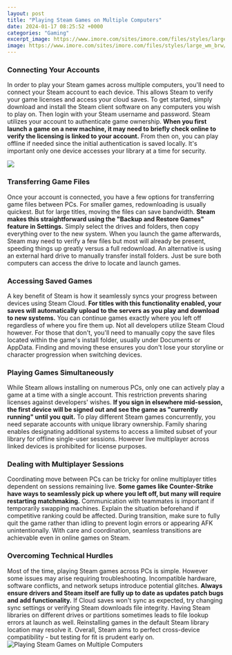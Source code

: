 ```yaml
---
layout: post
title: "Playing Steam Games on Multiple Computers"
date: 2024-01-17 08:25:52 +0000
categories: "Gaming"
excerpt_image: https://www.imore.com/sites/imore.com/files/styles/large_wm_brw/public/field/image/2020/12/mac-steam-2020-hero.jpg
image: https://www.imore.com/sites/imore.com/files/styles/large_wm_brw/public/field/image/2020/12/mac-steam-2020-hero.jpg
---
```


### Connecting Your Accounts
In order to play your Steam games across multiple computers, you'll need to connect your Steam account to each device. This allows Steam to verify your game licenses and access your cloud saves. To get started, simply download and install the Steam client software on any computers you wish to play on. Then login with your Steam username and password. 
Steam utilizes your account to authenticate game ownership. **When you first launch a game on a new machine, it may need to briefly check online to verify the licensing is linked to your account.** From then on, you can play offline if needed since the initial authentication is saved locally. It's important only one device accesses your library at a time for security.

![](https://staticg.sportskeeda.com/editor/2022/10/b9934-16657534663596-1920.jpg)
### Transferring Game Files
Once your account is connected, you have a few options for transferring game files between PCs. For smaller games, redownloading is usually quickest. But for large titles, moving the files can save bandwidth. **Steam makes this straightforward using the "Backup and Restore Games" feature in Settings.** Simply select the drives and folders, then copy everything over to the new system.
When you launch the game afterwards, Steam may need to verify a few files but most will already be present, speeding things up greatly versus a full redownload. An alternative is using an external hard drive to manually transfer install folders. Just be sure both computers can access the drive to locate and launch games.
### Accessing Saved Games
A key benefit of Steam is how it seamlessly syncs your progress between devices using Steam Cloud. **For titles with this functionality enabled, your saves will automatically upload to the servers as you play and download to new systems.** You can continue games exactly where you left off regardless of where you fire them up. 
Not all developers utilize Steam Cloud however. For those that don't, you'll need to manually copy the save files located within the game's install folder, usually under Documents or AppData. Finding and moving these ensures you don't lose your storyline or character progression when switching devices.
### Playing Games Simultaneously    
While Steam allows installing on numerous PCs, only one can actively play a game at a time with a single account. This restriction prevents sharing licenses against developers' wishes. **If you sign in elsewhere mid-session, the first device will be signed out and see the game as "currently running" until you quit.**
To play different Steam games concurrently, you need separate accounts with unique library ownership. Family sharing enables designating additional systems to access a limited subset of your library for offline single-user sessions. However live multiplayer across linked devices is prohibited for license purposes.
### Dealing with Multiplayer Sessions 
Coordinating move between PCs can be tricky for online multiplayer titles dependent on sessions remaining live. **Some games like Counter-Strike have ways to seamlessly pick up where you left off, but many will require restarting matchmaking.** 
Communication with teammates is important if temporarily swapping machines. Explain the situation beforehand if competitive ranking could be affected. During transition, make sure to fully quit the game rather than idling to prevent login errors or appearing AFK unintentionally. With care and coordination, seamless transitions are achievable even in online games on Steam.
### Overcoming Technical Hurdles
Most of the time, playing Steam games across PCs is simple. However some issues may arise requiring troubleshooting. Incompatible hardware, software conflicts, and network setups introduce potential glitches. **Always ensure drivers and Steam itself are fully up to date as updates patch bugs and add functionality.** 
If Cloud saves won't sync as expected, try changing sync settings or verifying Steam downloads file integrity. Having Steam libraries on different drives or partitions sometimes leads to file lookup errors at launch as well. Reinstalling games in the default Steam library location may resolve it. Overall, Steam aims to perfect cross-device compatibility - but testing for fit is prudent early on.
![Playing Steam Games on Multiple Computers](https://www.imore.com/sites/imore.com/files/styles/large_wm_brw/public/field/image/2020/12/mac-steam-2020-hero.jpg)